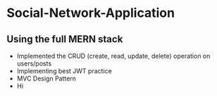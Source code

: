 # Social-Network-Application

## Using the full MERN stack

* Implemented the CRUD (create, read, update, delete) operation on users/posts
* Implementing best JWT practice
* MVC Design Pattern
* Hi
